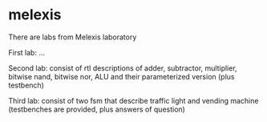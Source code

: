# melexis
There are labs from Melexis laboratory

First lab: ...

Second lab: consist of rtl descriptions of adder, subtractor, multiplier, bitwise nand, bitwise nor, ALU 
            and their parameterized version (plus testbench)
            
Third lab: consist of two fsm that describe traffic light and vending machine (testbenches are provided, plus answers of question)
